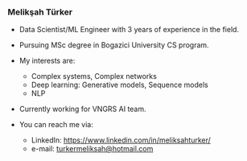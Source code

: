 ### Melikşah Türker
- Data Scientist/ML Engineer with 3 years of experience in the field.
- Pursuing MSc degree in Bogazici University CS program.
- My interests are:
  - Complex systems, Complex networks
  - Deep learning: Generative models, Sequence models
  - NLP
- Currently working for VNGRS AI team.

- You can reach me via:
  - LinkedIn: https://www.linkedin.com/in/meliksahturker/
  - e-mail: turkermeliksah@hotmail.com

<!--
**meliksahturker/meliksahturker** is a ✨ _special_ ✨ repository because its `README.md` (this file) appears on your GitHub profile.

Here are some ideas to get you started:

- 🔭 I’m currently working on ...
- 🌱 I’m currently learning ...
- 👯 I’m looking to collaborate on ...
- 🤔 I’m looking for help with ...
- 💬 Ask me about ...
- 📫 How to reach me: ...
- 😄 Pronouns: ...
- ⚡ Fun fact: ...
-->
